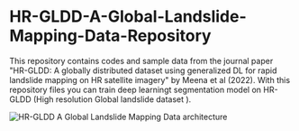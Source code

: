 # HR-GLDD-A-Global-Landslide-Mapping-Data-Repository
This repository contains codes and sample data from the journal paper "HR-GLDD: A globally distributed dataset using generalized DL for rapid landslide mapping on HR satellite imagery" by Meena et al (2022). With this repository files you can train deep learningt segmentation model on HR-GLDD (High resolution Global landslide dataset ).

![HR-GLDD A Global Landslide Mapping Data architecture](https://github.com/kushanavbhuyan/HR-GLDD-A-Global-Landslide-Mapping-Data-Repository/blob/main/Pictures/GLDD%20PAPER-Page-3.png)
